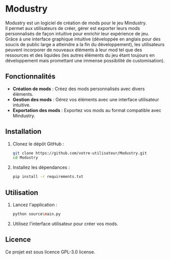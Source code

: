 # Modustry

Modustry est un logiciel de création de mods pour le jeu Mindustry.  
Il permet aux utilisateurs de créer, gérer est exporter leurs mods personnalisés de façon intuitive pour enrichir leur expérience de jeu.  
Grâce à une interface graphique intuitive (développée en anglais pour des soucis de public large a atteindre a la fin du développement), les utilisateurs peuvent incorporer de nouveaux éléments à leur mod tel que des ressources et des liquides (les autres éléments du jeu étant toujours en développement mais promettant une immense possibilité de customisation).

## Fonctionnalités

- **Création de mods** : Créez des mods personnalisés avec divers éléments.
- **Gestion des mods** : Gérez vos éléments avec une interface utilisateur intuitive.
- **Exportation des mods** : Exportez vos mods au format compatible avec Mindustry.

## Installation

1. Clonez le dépôt GitHub :
    ```bash
    git clone https://github.com/votre-utilisateur/Modustry.git
    cd Modustry
    ```

2. Installez les dépendances :
    ```bash
    pip install -r requirements.txt
    ```

## Utilisation

1. Lancez l'application :
    ```bash
    python source\main.py
    ```

2. Utilisez l'interface utilisateur pour créer vos mods.

## Licence

Ce projet est sous licence GPL-3.0 license.